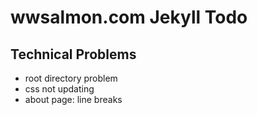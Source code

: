 # wwsalmon.com Jekyll Todo

## Technical Problems
- root directory problem
- css not updating
- about page: line breaks